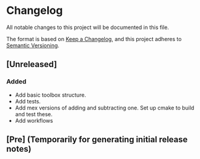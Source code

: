 # Changelog

All notable changes to this project will be documented in this file.

The format is based on [Keep a Changelog](https://keepachangelog.com/en/1.0.0/),
and this project adheres to [Semantic Versioning](https://semver.org/spec/v2.0.0.html).

## [Unreleased]

### Added

- Add basic toolbox structure.
- Add tests.
- Add mex versions of adding and subtracting one. Set up cmake to build and test these.
- Add workflows

## [Pre] (Temporarily for generating initial release notes)

